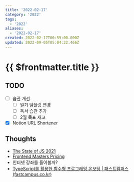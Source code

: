 ```yaml
---
title: '2022-02-17'
category: '2022'
tags:
  - '2022'
aliases:
  - '2022-02-17'
created: 2022-02-17T00:59:00.000Z
updated: 2022-09-05T05:04:22.466Z
---
```


# {{ $frontmatter.title }}

## TODO

- [ ] 습관 개선
  - [ ] 일기 템플릿 변경
  - [ ] 독서 습관 추가
  - [ ] 2월 목표 재고
- [x] Notion URL Shortener

## Thoughts

- [The State of JS 2021](https://2021.stateofjs.com/ko-KR/)
- [Frontend Masters Pricing](https://frontendmasters.com/join/)
- 인터넷 강좌를 들어볼까?
- [TypeScript를 활용한 함수형 프로그래밍 온보딩 | 패스트캠퍼스 (fastcampus.co.kr)](https://fastcampus.co.kr/dev_online_fpwithts)
